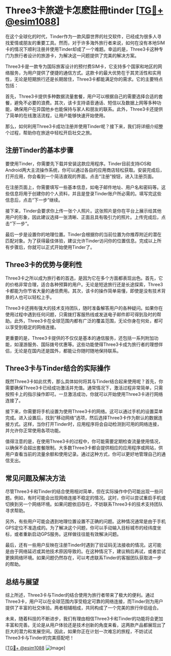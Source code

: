 # Three3卡旅遊卡怎麽註冊tinder [[TG💪+ @esim1088](https://t.me/s/esim1088)]

在这个全球化的时代，Tinder作为一款风靡世界的社交软件，已经成为很多人寻找爱情或朋友的重要工具。然而，对于许多海外旅行者来说，如何在没有本地SIM卡的情况下顺利注册并使用Tinder却成了一个难题。幸运的是，Three3卡这种专门为旅行者设计的旅游卡，为解决这一问题提供了完美的解决方案。

Three3卡是一款专为国际旅客设计的预付费SIM卡，它支持多个国家和地区的网络服务，为用户提供了便捷的通信方式。这款卡的最大优势在于其灵活性和实用性，无论是短期旅行还是长期居住，Three3卡都能满足你的需求。它的主要特点包括：

首先，Three3卡提供多种数据流量套餐，用户可以根据自己的需要选择合适的套餐，避免不必要的浪费。其次，该卡支持语音通话、短信以及数据上网等多种功能，确保用户在异国他乡也能保持与家人和朋友的联系。此外，Three3卡还提供了简单的在线激活流程，让用户能够快速开始使用。

那么，如何利用Three3卡成功注册并使用Tinder呢？接下来，我们将详细介绍整个过程，帮助你在旅途中轻松开启社交之旅。

## 注册Tinder的基本步骤

要使用Tinder，你需要先下载并安装这款应用程序。Tinder目前支持iOS和Android两大主流操作系统，你可以通过各自的应用商店轻松获取。安装完成后，打开应用，你会看到一个简洁直观的界面。点击“注册”按钮，进入注册页面。

在注册页面上，你需要填写一些基本信息，如电子邮件地址、用户名和密码等。这些信息将用于创建你的个人资料，并且是登录Tinder账户所必需的。填写完这些信息后，点击“下一步”继续。

接下来，Tinder会要求你上传一张个人照片。这张照片是你在平台上展示给其他用户的形象，因此建议选择一张清晰、正面且具有吸引力的照片。上传完成后，点击“下一步”。

最后一步是设置你的地理位置。Tinder会根据你的当前位置为你推荐附近的潜在匹配对象。为了获得最佳体验，建议允许Tinder访问你的位置信息。完成以上所有步骤后，你就可以正式开始使用Tinder了。

## Three3卡的优势与便利性

Three3卡之所以成为旅行者的首选，是因为它在多个方面都表现出色。首先，它的价格非常合理，适合各种预算的用户。无论是短途旅行还是长途探索，Three3卡都能为你节省大量的通信费用。其次，该卡的操作简单易懂，即使是没有技术背景的人也可以轻松上手。

Three3卡还拥有强大的技术支持团队，随时准备解答用户的各种疑问。如果你在使用过程中遇到任何问题，只需拨打客服热线或发送电子邮件即可得到及时的帮助。此外，Three3卡在全球范围内都有广泛的覆盖范围，无论你身在何处，都可以享受到稳定的网络连接。

更重要的是，Three3卡提供的不仅仅是基本的通信服务，还包括一系列附加功能，如漫游服务、国际拨号优惠等。这些功能使得Three3卡成为旅行者的理想伴侣，无论是在国内还是国外，都能让你随时随地保持联系。

## Three3卡与Tinder结合的实际操作

既然Three3卡如此优秀，那么具体如何将其与Tinder结合起来使用呢？首先，你需要确保Three3卡已经成功激活并充值。通常情况下，激活过程非常简单，只需按照卡上的指示操作即可。一旦激活成功，你就可以开始使用Three3卡进行网络连接了。

接下来，你需要将手机设置为使用Three3卡的网络。这可以通过手机的设置菜单完成。进入设置后，找到“移动网络”选项，然后选择Three3卡作为默认的数据连接方式。这样，当你打开Tinder时，应用程序将会自动检测到可用的网络连接，并允许你正常使用各项功能。

值得注意的是，在使用Three3卡的过程中，你可能需要定期检查流量使用情况，以确保不会超出套餐限制。大多数Three3卡都会提供相应的应用程序或网站，供用户查看当前的流量余额和使用记录。通过这种方式，你可以更好地管理自己的通信支出。

## 常见问题及解决方法

尽管Three3卡和Tinder的结合使用相对简单，但在实际操作中仍可能出现一些问题。例如，有时可能会出现网络连接不稳定的情况。这时，你可以尝试重启手机或切换到另一个网络环境。如果问题依旧存在，不妨联系Three3卡的技术支持团队寻求帮助。

另外，有些用户可能会遇到地理位置设置不正确的问题。这种情况通常是由于手机GPS定位不准造成的。为了解决这个问题，你可以手动输入目标城市的经纬度坐标，或者重新启动GPS服务。这样做往往能有效解决问题。

最后，还有一些用户反映在注册Tinder时遇到了验证码无法接收的情况。这可能是由于网络延迟或其他技术原因导致的。在这种情况下，建议稍后再试，或者尝试更换网络环境。如果问题仍然存在，可以考虑联系Tinder的客服团队获取进一步的帮助。

## 总结与展望

综上所述，Three3卡与Tinder的结合使用为旅行者带来了极大的便利。通过Three3卡，用户可以在全球范围内享受稳定可靠的网络连接，而Tinder则为用户提供了丰富的社交体验。两者相辅相成，共同构成了一个完美的旅行伴侣组合。

未来，随着科技的不断进步，我们有理由相信Three3卡和Tinder的功能将会更加丰富和完善。无论是从用户体验还是技术创新的角度来看，这两款产品都展现出了巨大的潜力和发展空间。因此，如果你正在计划一次难忘的旅程，不妨试试Three3卡与Tinder的完美搭配吧！

[[TG💪+ @esim1088](https://t.me/s/esim1088) ![Image](https://i.postimg.cc/4NQfJmqS/Snipaste-2025-05-13-00-14-12.png)]